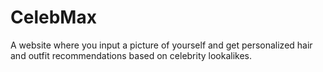 # CelebMax
A website where you input a picture of yourself and get personalized hair and outfit recommendations based on celebrity lookalikes.
